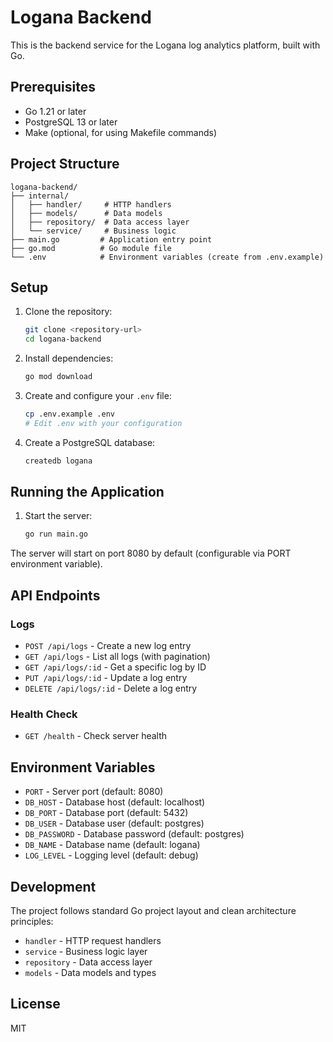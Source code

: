 # Logana Backend

This is the backend service for the Logana log analytics platform, built with Go.

## Prerequisites

- Go 1.21 or later
- PostgreSQL 13 or later
- Make (optional, for using Makefile commands)

## Project Structure

```
logana-backend/
├── internal/
│   ├── handler/     # HTTP handlers
│   ├── models/      # Data models
│   ├── repository/  # Data access layer
│   └── service/     # Business logic
├── main.go         # Application entry point
├── go.mod          # Go module file
└── .env            # Environment variables (create from .env.example)
```

## Setup

1. Clone the repository:
   ```bash
   git clone <repository-url>
   cd logana-backend
   ```

2. Install dependencies:
   ```bash
   go mod download
   ```

3. Create and configure your `.env` file:
   ```bash
   cp .env.example .env
   # Edit .env with your configuration
   ```

4. Create a PostgreSQL database:
   ```bash
   createdb logana
   ```

## Running the Application

1. Start the server:
   ```bash
   go run main.go
   ```

The server will start on port 8080 by default (configurable via PORT environment variable).

## API Endpoints

### Logs

- `POST /api/logs` - Create a new log entry
- `GET /api/logs` - List all logs (with pagination)
- `GET /api/logs/:id` - Get a specific log by ID
- `PUT /api/logs/:id` - Update a log entry
- `DELETE /api/logs/:id` - Delete a log entry

### Health Check

- `GET /health` - Check server health

## Environment Variables

- `PORT` - Server port (default: 8080)
- `DB_HOST` - Database host (default: localhost)
- `DB_PORT` - Database port (default: 5432)
- `DB_USER` - Database user (default: postgres)
- `DB_PASSWORD` - Database password (default: postgres)
- `DB_NAME` - Database name (default: logana)
- `LOG_LEVEL` - Logging level (default: debug)

## Development

The project follows standard Go project layout and clean architecture principles:

- `handler` - HTTP request handlers
- `service` - Business logic layer
- `repository` - Data access layer
- `models` - Data models and types

## License

MIT 